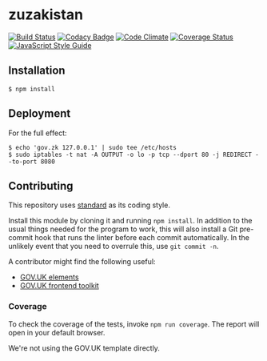 # zuzakistan
[![Build Status](https://travis-ci.org/zuzak/gov.zk.svg?branch=master)](https://travis-ci.org/zuzak/gov.zk)
[![Codacy Badge](https://api.codacy.com/project/badge/Grade/0e395a9265e8445596c02a552d6d3281)](https://www.codacy.com/app/douglas/gov-zk?utm_source=github.com&amp;utm_medium=referral&amp;utm_content=zuzak/gov.zk&amp;utm_campaign=Badge_Grade)
[![Code Climate](https://codeclimate.com/github/zuzak/gov.zk/badges/gpa.svg)](https://codeclimate.com/github/zuzak/gov.zk)
[![Coverage Status](https://coveralls.io/repos/github/zuzak/gov.zk/badge.svg?branch=master)](https://coveralls.io/github/zuzak/gov.zk?branch=master)
[![JavaScript Style Guide](https://img.shields.io/badge/code%20style-standard-brightgreen.svg)](http://standardjs.com/)

## Installation
```
$ npm install
```
## Deployment
For the full effect:
```
$ echo 'gov.zk 127.0.0.1' | sudo tee /etc/hosts
$ sudo iptables -t nat -A OUTPUT -o lo -p tcp --dport 80 -j REDIRECT --to-port 8080
```

## Contributing
This repository uses [standard](http://standardjs.com/) as its coding style.

Install this module by cloning it and running `npm install`.
In addition to the usual things needed for the program to work, this will
also install a Git pre-commit hook that runs the linter before each commit
automatically. In the unlikely event that you need to overrule this, use
`git commit -n`.

A contributor might find the following useful:
* [GOV.UK elements](https://govuk-elements.herokuapp.com/)
* [GOV.UK frontend toolkit](https://github.com/alphagov/govuk_frontend_toolkit)

### Coverage
To check the coverage of the tests, invoke `npm run coverage`.
The report will open in your default browser.

We're not using the GOV.UK template directly.
